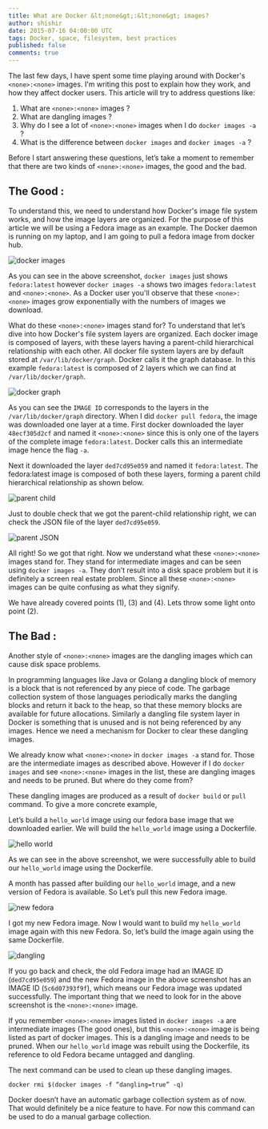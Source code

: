 ```yaml
---
title: What are Docker &lt;none&gt;:&lt;none&gt; images?
author: shishir
date: 2015-07-16 04:00:00 UTC
tags: Docker, space, filesystem, best practices
published: false
comments: true
---
```


The last few days, I have spent some time playing around with Docker's `<none>:<none>` images. I'm writing this post to explain how they work, and how they affect docker users. This article will try to address questions like:

1.	What are `<none>:<none>` images ?
2.	What are dangling images ?
3.	Why do I see a lot of `<none>:<none>` images when I do `docker images -a` ?
4.	What is the difference between `docker images` and `docker images -a` ?

Before I start answering these questions, let’s take a moment to remember that there are two kinds of `<none>:<none>` images, the good and the bad.

## The Good <none>:<none>

To understand this, we need to understand how Docker's image file system works, and how the image layers are organized. For the purpose of this article we will be using a Fedora image as an example. The Docker daemon is running on my laptop, and I am going to pull a fedora image from docker hub.

![docker images](/images/fedora_pull.png)

As you can see in the above screenshot, `docker images` just shows `fedora:latest` however `docker images -a` shows two images `fedora:latest` and `<none>:<none>`. As a Docker user you'll observe that these `<none>:<none>` images grow exponentially with the numbers of images we download.

What do these `<none>:<none>` images stand for? To understand that let’s dive into how Docker's file system layers are organized. Each docker image is composed of layers, with these layers having a parent-child hierarchical relationship with each other. All docker file system layers are by default stored at `/var/lib/docker/graph`. Docker calls it the graph database. In this example `fedora:latest` is composed of 2 layers which we can find at `/var/lib/docker/graph`.

![docker graph](/images/graph.png)

As you can see the `IMAGE ID` corresponds to the layers in the `/var/lib/docker/graph` directory. When I did `docker pull fedora`, the image was downloaded one layer at a time. First docker downloaded the layer `48ecf305d2cf` and named it `<none>:<none>` since this is only one of the layers of the complete image `fedora:latest`. Docker calls this an intermediate image hence the flag `-a`. 

Next it downloaded the layer `ded7cd95e059` and named it `fedora:latest`. The fedora:latest image is composed of both these layers, forming a parent child hierarchical relationship as shown below.

![parent child](/images/parent-child.png)

Just to double check that we got the parent-child relationship right, we can check the JSON file of the layer `ded7cd95e059`.

![parent JSON](/images/JSON.png)

All right! So we got that right. Now we understand what these `<none>:<none>` images stand for. They stand for intermediate images and can be seen using `docker images -a`. They don’t result into a disk space problem but it is definitely a screen real estate problem. Since all these `<none>:<none>` images can be quite confusing as what they signify.

We have already covered points (1), (3) and (4). Lets throw some light onto point (2).

## The Bad <none>:<none>

Another style of `<none>:<none>` images are the dangling images which can cause disk space problems.

In programming languages like Java or Golang a dangling block of memory is a block that is not referenced by any piece of code. The garbage collection system of those languages periodically marks the dangling blocks and return it back to the heap, so that these memory blocks are available for future allocations. Similarly a dangling file system layer in Docker is something that is unused and is not being referenced by any images. Hence we need a mechanism for Docker to clear these dangling images. 

We already know what `<none>:<none>` in `docker images -a` stand for. Those are the intermediate images as described above. However if I do `docker images` and see `<none>:<none>` images in the list, these are dangling images and needs to be pruned. But where do they come from?

These dangling images are produced as a result of `docker build` or `pull` command. To give a more concrete example, 

Let’s build a `hello_world` image using our fedora base image that we downloaded earlier. We will build the `hello_world` image using a Dockerfile. 

![hello world](/images/hello_world.png)

As we can see in the above screenshot, we were successfully able to build our `hello_world` image using the Dockerfile.

A month has passed after building our `hello_world` image, and a new version of Fedora is available. So Let’s pull this new Fedora image.

![new fedora](/images/new_fedora.png)

I got my new Fedora image. Now I would want to build my `hello_world` image again with this new Fedora. So, let’s build the image again using the same Dockerfile.

![dangling](/images/dangling.png)

If you go back and check, the old Fedora image had an IMAGE ID (`ded7cd95e059`) and the new Fedora image in the above screenshot has an IMAGE ID (`5c6d07393f9f`), which means our Fedora image was updated successfully. The important thing that we need to look for in the above screenshot is the `<none>:<none>` image.

If you remember `<none>:<none>` images listed in `docker images -a` are intermediate images (The good ones), but this `<none>:<none>` image is being listed as part of docker images. This is a dangling image and needs to be pruned. When our `hello_world` image was rebuilt using the Dockerfile, its reference to old Fedora became untagged and dangling.

The next command can be used to clean up these dangling images.

```
docker rmi $(docker images -f “dangling=true” -q)
```

Docker doesn’t have an automatic garbage collection system as of now. That would definitely be a nice feature to have. For now this command can be used to do a manual garbage collection.